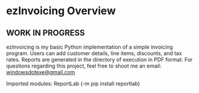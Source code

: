 # ezInvoicing Overview

## WORK IN PROGRESS
ezInvoicing is my basic Python implementation of a simple invoicing program. Users can add customer details, line items, discounts, and tax rates.
Reports are generated in the directory of execution in PDF format.
For questions regarding this project, feel free to shoot me an email: windowsdotexe@gmail.com

Imported modules: ReportLab (-m pip install reportlab)